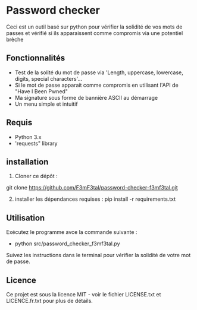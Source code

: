 # Password checker
Ceci est un outil basé sur python pour vérifier la solidité de vos mots de passes et vérifié si ils apparaissent comme compromis via une potentiel brèche

## Fonctionnalités
- Test de la solité du mot de passe via 'Length, uppercase, lowercase, digits, special characters'...
- Si le mot de passe apparait comme compromis en utilisant l'API de "Have I Been Pwned"
- Ma signature sous forme de bannière ASCII au démarrage
- Un menu simple et intuitif

## Requis
- Python 3.x
- 'requests" library

## installation
1. Cloner ce dépôt :

git clone https://github.com/F3mF3tal/password-checker-f3mf3tal.git

2. installer les dépendances requises :
pip install -r requirements.txt

## Utilisation
Exécutez le programme avce la commande suivante :

- python src/password_checker_f3mf3tal.py

Suivez les instructions dans le terminal pour vérifier la solidité de votre mot de passe.

## Licence
Ce projet est sous la licence MIT - voir le fichier LICENSE.txt et LICENCE.fr.txt pour plus de détails.